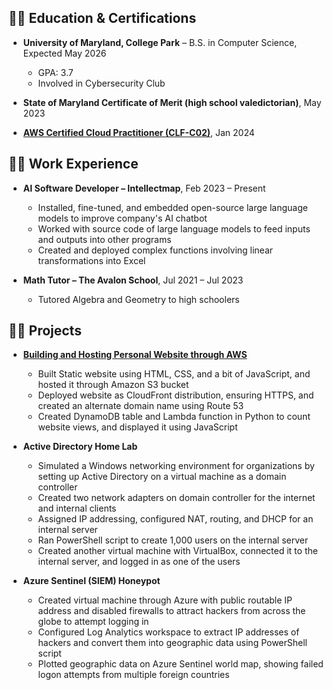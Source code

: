 <h2>👨‍🎓 Education & Certifications</h2>

- **University of Maryland, College Park** – B.S. in Computer Science, Expected May 2026
  - GPA: 3.7
  - Involved in Cybersecurity Club

- **State of Maryland Certificate of Merit (high school valedictorian)**, May 2023

- [**AWS Certified Cloud Practitioner (CLF-C02)**](https://www.credly.com/badges/8ce38848-bfdb-44f2-ae0b-cad3c7df4dea/public_url), Jan 2024

<h2>👨‍💼 Work Experience</h2>

- **AI Software Developer – Intellectmap**, Feb 2023 – Present
  - Installed, fine-tuned, and embedded open-source large language models to improve company's AI chatbot
  - Worked with source code of large language models to feed inputs and outputs into other programs
  - Created and deployed complex functions involving linear transformations into Excel

- **Math Tutor – The Avalon School**, Jul 2021 – Jul 2023
  - Tutored Algebra and Geometry to high schoolers

<h2>👨‍💻 Projects</h2>

- [**Building and Hosting Personal Website through AWS**](https://github.com/david-p-sorensen/aws-cloud-resume)

  - Built Static website using HTML, CSS, and a bit of JavaScript, and hosted it through Amazon S3 bucket
  - Deployed website as CloudFront distribution, ensuring HTTPS, and created an alternate domain name using Route 53
  - Created DynamoDB table and Lambda function in Python to count website views, and displayed it using JavaScript

- **Active Directory Home Lab**

  - Simulated a Windows networking environment for organizations by setting up Active Directory on a virtual machine as a domain controller
  - Created two network adapters on domain controller for the internet and internal clients
  - Assigned IP addressing, configured NAT, routing, and DHCP for an internal server
  - Ran PowerShell script to create 1,000 users on the internal server
  - Created another virtual machine with VirtualBox, connected it to the internal server, and logged in as one of the users

- **Azure Sentinel (SIEM) Honeypot**

  - Created virtual machine through Azure with public routable IP address and disabled firewalls to attract hackers from across the globe to attempt logging in
  - Configured Log Analytics workspace to extract IP addresses of hackers and convert them into geographic data using PowerShell script
  - Plotted geographic data on Azure Sentinel world map, showing failed logon attempts from multiple foreign countries
<!--
**david-p-sorensen/david-p-sorensen** is a ✨ _special_ ✨ repository because its `README.md` (this file) appears on your GitHub profile.

Here are some ideas to get you started:

- 🔭 I’m currently working on ...
- 🌱 I’m currently learning ...
- 👯 I’m looking to collaborate on ...
- 🤔 I’m looking for help with ...
- 💬 Ask me about ...
- 📫 How to reach me: ...
- 😄 Pronouns: ...
- ⚡ Fun fact: ...
-->
